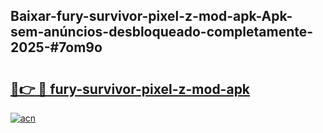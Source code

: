 ## Baixar-fury-survivor-pixel-z-mod-apk-Apk-sem-anúncios-desbloqueado-completamente-2025-#7om9o

# <h2><a href="https://ainizakaria.my?title=fury-survivor-pixel-z-mod-apk&ref=22M">🔗👉 🔴 fury-survivor-pixel-z-mod-apk</a></h2>

[![acn](https://github.com/user-attachments/assets/0f9c940e-d8b0-45ae-aac7-cd30a18b3e1c)](https://ainizakaria.my?title=fury-survivor-pixel-z-mod-apk&ref=22M)

